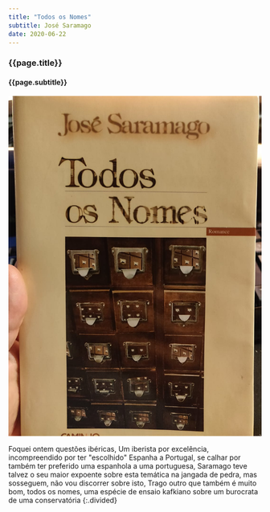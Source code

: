 ```yaml
---
title: "Todos os Nomes"
subtitle: José Saramago
date: 2020-06-22
---
```


### {{page.title}} ###
#### {{page.subtitle}} ####
![Todos os nomes](assets/images/book-list/bk_28.jpg)

Foquei ontem questões ibéricas, Um iberista por excelência, incompreendido por ter "escolhido" Espanha a Portugal, se calhar por também ter preferido uma espanhola a uma portuguesa, Saramago teve talvez o seu maior expoente sobre esta temática na jangada de pedra, mas sosseguem, não vou discorrer sobre isto, Trago outro que também é muito bom, todos os nomes, uma espécie de ensaio kafkiano sobre um burocrata de uma conservatória
{:.divided}